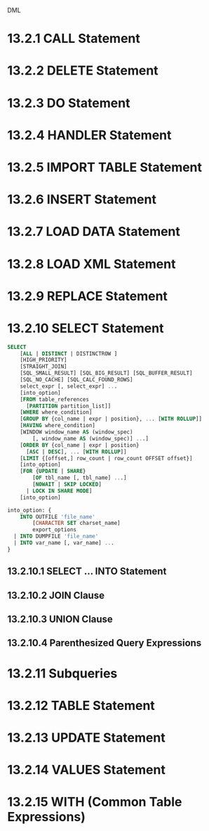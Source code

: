 DML

# 13.2.1 CALL Statement
# 13.2.2 DELETE Statement
# 13.2.3 DO Statement
# 13.2.4 HANDLER Statement
# 13.2.5 IMPORT TABLE Statement
# 13.2.6 INSERT Statement
# 13.2.7 LOAD DATA Statement
# 13.2.8 LOAD XML Statement
# 13.2.9 REPLACE Statement
# 13.2.10 SELECT Statement

```sql
SELECT
    [ALL | DISTINCT | DISTINCTROW ]
    [HIGH_PRIORITY]
    [STRAIGHT_JOIN]
    [SQL_SMALL_RESULT] [SQL_BIG_RESULT] [SQL_BUFFER_RESULT]
    [SQL_NO_CACHE] [SQL_CALC_FOUND_ROWS]
    select_expr [, select_expr] ...
    [into_option]
    [FROM table_references
      [PARTITION partition_list]]
    [WHERE where_condition]
    [GROUP BY {col_name | expr | position}, ... [WITH ROLLUP]]
    [HAVING where_condition]
    [WINDOW window_name AS (window_spec)
        [, window_name AS (window_spec)] ...]
    [ORDER BY {col_name | expr | position}
      [ASC | DESC], ... [WITH ROLLUP]]
    [LIMIT {[offset,] row_count | row_count OFFSET offset}]
    [into_option]
    [FOR {UPDATE | SHARE}
        [OF tbl_name [, tbl_name] ...]
        [NOWAIT | SKIP LOCKED]
      | LOCK IN SHARE MODE]
    [into_option]

into_option: {
    INTO OUTFILE 'file_name'
        [CHARACTER SET charset_name]
        export_options
  | INTO DUMPFILE 'file_name'
  | INTO var_name [, var_name] ...
}
```

## 13.2.10.1 SELECT ... INTO Statement
## 13.2.10.2 JOIN Clause
## 13.2.10.3 UNION Clause
## 13.2.10.4 Parenthesized Query Expressions


# 13.2.11 Subqueries
# 13.2.12 TABLE Statement
# 13.2.13 UPDATE Statement
# 13.2.14 VALUES Statement
# 13.2.15 WITH (Common Table Expressions)